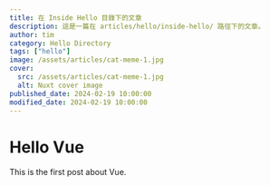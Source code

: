 ```yaml
---
title: 在 Inside Hello 目錄下的文章
description: 這是一篇在 articles/hello/inside-hello/ 路徑下的文章。
author: tim
category: Hello Directory
tags: ["hello"]
image: /assets/articles/cat-meme-1.jpg
cover:
  src: /assets/articles/cat-meme-1.jpg
  alt: Nuxt cover image
published_date: 2024-02-19 10:00:00
modified_date: 2024-02-19 10:00:00
---
```


# Hello Vue

This is the first post about Vue.

